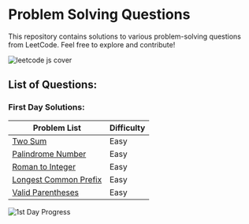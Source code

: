 # Problem Solving Questions

This repository contains solutions to various problem-solving questions from LeetCode. Feel free to explore and contribute!

![leetcode js cover](https://github.com/ZeinabAbdelghaffar/LeetCodeProblemSolving-JS/assets/87963230/7728516a-9015-48a7-ba51-46fac1e2c77f)

## List of Questions:

### First Day Solutions:

| Problem List              | Difficulty |
|---------------------------|------------|
| [Two Sum](https://github.com/ZeinabAbdelghaffar/LeetCodeProblemSolving-JS/blob/main/Easy/001.%20Two%20Sum.js)                | Easy       |
| [Palindrome Number](https://github.com/ZeinabAbdelghaffar/LeetCodeProblemSolving-JS/blob/main/Easy/009.%20Palindrome%20Number.js) | Easy       |
| [Roman to Integer](https://github.com/ZeinabAbdelghaffar/LeetCodeProblemSolving-JS/blob/main/Easy/013.%20Roman%20to%20Integer.js) | Easy       |
| [Longest Common Prefix](https://github.com/ZeinabAbdelghaffar/LeetCodeProblemSolving-JS/blob/main/Easy/014.%20Longest%20Common%20Prefix.js) | Easy       |
| [Valid Parentheses](https://github.com/ZeinabAbdelghaffar/LeetCodeProblemSolving-JS/blob/main/Easy/020.%20Valid%20Parentheses.js) | Easy       |

![1st Day Progress](https://github.com/ZeinabAbdelghaffar/LeetCodeProblemSolving-JS/assets/87963230/9b5809d4-4a78-4610-85e4-3a135e816b26)
